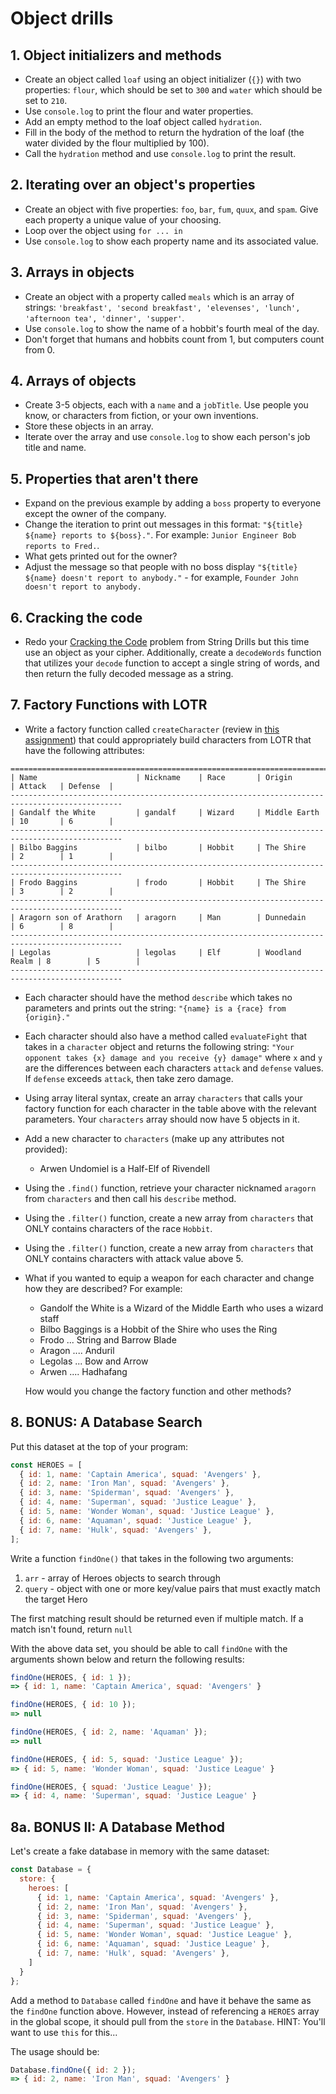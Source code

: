# Object drills

## 1. Object initializers and methods

* Create an object called `loaf` using an object initializer (`{}`) with two properties: `flour`, which should be set to `300` and `water` which should be set to `210`.
* Use `console.log` to print the flour and water properties.
* Add an empty method to the loaf object called `hydration`.
* Fill in the body of the method to return the hydration of the loaf (the water divided by the flour multiplied by 100).
* Call the `hydration` method and use `console.log` to print the result.

## 2. Iterating over an object's properties

* Create an object with five properties: `foo`, `bar`, `fum`, `quux`, and `spam`. Give each property a unique value of your choosing.
* Loop over the object using `for ... in`
* Use `console.log` to show each property name and its associated value.

## 3. Arrays in objects

* Create an object with a property called `meals` which is an array of strings: `'breakfast', 'second breakfast', 'elevenses', 'lunch', 'afternoon tea', 'dinner', 'supper'`.
* Use `console.log` to show the name of a hobbit's fourth meal of the day.
* Don't forget that humans and hobbits count from 1, but computers count from 0.

## 4. Arrays of objects

* Create 3-5 objects, each with a `name` and a `jobTitle`. Use people you know, or characters from fiction, or your own inventions.
* Store these objects in an array.
* Iterate over the array and use `console.log` to show each person's job title and name.

## 5. Properties that aren't there

* Expand on the previous example by adding a `boss` property to everyone except the owner of the company.
* Change the iteration to print out messages in this format: `"${title} ${name} reports to ${boss}."`. For example: `Junior Engineer Bob reports to Fred.`.
* What gets printed out for the owner?
* Adjust the message so that people with no boss display `"${title} ${name} doesn't report to anybody."` - for example, `Founder John doesn't report to anybody.`

## 6. Cracking the code
* Redo your [Cracking the Code](function-drills-2.md#cracking-the-code) problem from String Drills but this time use an object as your cipher. Additionally, create a `decodeWords` function that utilizes your `decode` function to accept a single string of words, and then return the fully decoded message as a string.

## 7. Factory Functions with LOTR
*  Write a factory function called `createCharacter` (review in [this assignment](https://courses.thinkful.com/web-dev-001v1/assignment/2.6.4)) that could appropriately build characters from LOTR that have the following attributes:

```
===============================================================================================
| Name                      | Nickname    | Race       | Origin         | Attack   | Defense  |
-----------------------------------------------------------------------------------------------
| Gandalf the White         | gandalf     | Wizard     | Middle Earth   | 10       | 6        |
-----------------------------------------------------------------------------------------------
| Bilbo Baggins             | bilbo       | Hobbit     | The Shire      | 2        | 1        |
-----------------------------------------------------------------------------------------------
| Frodo Baggins             | frodo       | Hobbit     | The Shire      | 3        | 2        |
-----------------------------------------------------------------------------------------------
| Aragorn son of Arathorn   | aragorn     | Man        | Dunnedain      | 6        | 8        |
-----------------------------------------------------------------------------------------------
| Legolas                   | legolas     | Elf        | Woodland Realm | 8        | 5        |
-----------------------------------------------------------------------------------------------
```


* Each character should have the method `describe` which takes no parameters and prints out the string: `"{name} is a {race} from {origin}."`

* Each character should also have a method called `evaluateFight` that takes in a `character` object and returns the following string: `"Your opponent takes {x} damage and you receive {y} damage"` where `x` and `y` are the differences between each characters `attack` and `defense` values.  If `defense` exceeds `attack`, then take zero damage.

* Using array literal syntax, create an array `characters` that calls your factory function for each character in the table above with the relevant parameters.  Your `characters` array should now have 5 objects in it.

* Add a new character to `characters` (make up any attributes not provided):
  * Arwen Undomiel is a Half-Elf of Rivendell 
  
* Using the `.find()` function, retrieve your character nicknamed `aragorn` from `characters` and then call his `describe` method.

* Using the `.filter()` function, create a new array from `characters` that ONLY contains characters of the race `Hobbit`.

* Using the `.filter()` function, create a new array from `characters` that ONLY contains characters with attack value above 5.

* What if you wanted to equip a weapon for each character and change how they are described? For example:
  * Gandolf the White is a Wizard of the Middle Earth who uses a wizard staff
  * Bilbo Baggings is a Hobbit of the Shire who uses the Ring
  * Frodo ... String and Barrow Blade
  * Aragon .... Anduril
  * Legolas ... Bow and Arrow
  * Arwen .... Hadhafang

  How would you change the factory function and other methods?
  
## 8. BONUS: A Database Search

Put this dataset at the top of your program:

```javascript
const HEROES = [
  { id: 1, name: 'Captain America', squad: 'Avengers' },
  { id: 2, name: 'Iron Man', squad: 'Avengers' },
  { id: 3, name: 'Spiderman', squad: 'Avengers' },
  { id: 4, name: 'Superman', squad: 'Justice League' },
  { id: 5, name: 'Wonder Woman', squad: 'Justice League' },
  { id: 6, name: 'Aquaman', squad: 'Justice League' },
  { id: 7, name: 'Hulk', squad: 'Avengers' },
];
```

Write a function `findOne()` that takes in the following two arguments:

1. `arr` - array of Heroes objects to search through
2. `query` - object with one or more key/value pairs that must exactly match the target Hero

The first matching result should be returned even if multiple match. If a match isn't found, return `null`

With the above data set, you should be able to call `findOne` with the arguments shown below and return the following results:

```javascript
findOne(HEROES, { id: 1 });
=> { id: 1, name: 'Captain America', squad: 'Avengers' }

findOne(HEROES, { id: 10 });
=> null

findOne(HEROES, { id: 2, name: 'Aquaman' });
=> null

findOne(HEROES, { id: 5, squad: 'Justice League' });
=> { id: 5, name: 'Wonder Woman', squad: 'Justice League' }

findOne(HEROES, { squad: 'Justice League' });
=> { id: 4, name: 'Superman', squad: 'Justice League' }
```

## 8a. BONUS II: A Database Method

Let's create a fake database in memory with the same dataset:

```javascript
const Database = {
  store: {
    heroes: [
      { id: 1, name: 'Captain America', squad: 'Avengers' },
      { id: 2, name: 'Iron Man', squad: 'Avengers' },
      { id: 3, name: 'Spiderman', squad: 'Avengers' },
      { id: 4, name: 'Superman', squad: 'Justice League' },
      { id: 5, name: 'Wonder Woman', squad: 'Justice League' },
      { id: 6, name: 'Aquaman', squad: 'Justice League' },
      { id: 7, name: 'Hulk', squad: 'Avengers' },
    ]
  }
};
```

Add a method to `Database` called `findOne` and have it behave the same as the `findOne` function above. However, instead of referencing a `HEROES` array in the global scope, it should pull from the `store` in the `Database`.  HINT: You'll want to use `this` for this...

The usage should be:

```javascript
Database.findOne({ id: 2 });
=> { id: 2, name: 'Iron Man', squad: 'Avengers' }
```